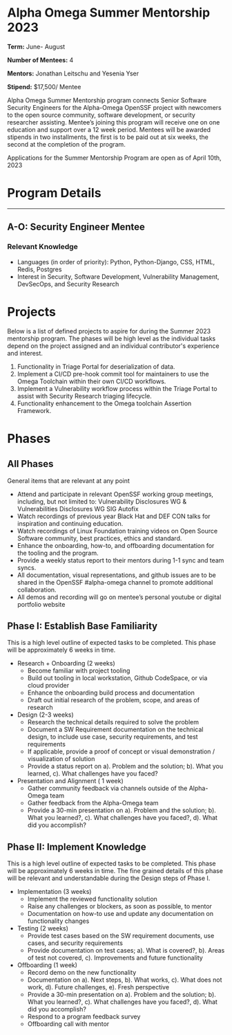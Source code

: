 

# Alpha Omega Summer Mentorship 2023

**Term:** June- August

**Number of Mentees:** 4

**Mentors:** Jonathan Leitschu and Yesenia Yser 

**Stipend:** $17,500/ Mentee 

Alpha Omega Summer Mentorship program connects Senior Software Security Engineers for the Alpha-Omega OpenSSF project with newcomers to the open source community, software development, or security researcher assisting. Mentee’s joining this program will receive one on one education and support over a 12 week period. Mentees will be awarded stipends in two installments, the first is to be paid out at six weeks, the second at the completion of the program.

Applications for the Summer Mentorship Program are open as of April 10th, 2023


# Program Details


---


## A-O: Security Engineer Mentee


### Relevant Knowledge



* Languages (in order of priority): Python, Python-Django, CSS, HTML, Redis, Postgres
* Interest in Security, Software Development, Vulnerability Management, DevSecOps, and Security Research


# Projects

Below is a list of defined projects to aspire for during the Summer 2023 mentorship program. The phases will be high level as the individual tasks depend on the project assigned and an individual contributor's experience and interest. 



1. Functionality in Triage Portal for deserialization of data.
2. Implement a CI/CD pre-hook commit tool for maintainers to use the Omega Toolchain within their own CI/CD workflows.
3. Implement a Vulnerability workflow process within the Triage Portal to assist with Security Research triaging lifecycle.
4. Functionality enhancement to the Omega toolchain Assertion Framework.


# Phases


## All Phases

General items that are relevant at any point



* Attend and participate in relevant OpenSSF working group meetings, including, but not limited to: Vulnerability Disclosures WG & Vulnerabilities Disclosures WG SIG Autofix
* Watch recordings of previous year Black Hat and DEF CON talks for inspiration and continuing education.
* Watch recordings of Linux Foundation training videos on Open Source Software community, best practices, ethics and standard. 
* Enhance the onboarding, how-to, and offboarding documentation for the tooling and the program.
* Provide a weekly status report to their mentors during 1-1 sync and team syncs.
* All documentation, visual representations, and github issues are to be shared in the OpenSSF #alpha-omega channel to promote additional collaboration.
* All demos and recording will go on mentee’s personal youtube or digital portfolio website


## Phase I:  Establish Base Familiarity

This is a high level outline of expected tasks to be completed. This phase will be approximately 6 weeks in time. 



* Research + Onboarding (2 weeks)
    * Become familiar with project tooling
    * Build out tooling in local workstation, Github CodeSpace, or via cloud provider
    * Enhance the onboarding build process and documentation
    * Draft out initial research of the problem, scope, and areas of research
* Design (2-3 weeks)
    * Research the technical details required to solve the problem
    * Document a SW Requirement documentation on the technical design, to include use case, security requirements, and test requirements
    * If applicable, provide a proof of concept or visual demonstration / visualization of solution
    * Provide a status report on a). Problem and the solution; b). What you learned, c). What challenges have you faced?
* Presentation and Alignment ( 1 week)
    * Gather community feedback via channels outside of the Alpha-Omega team
    * Gather feedback from the Alpha-Omega team
    * Provide a 30-min presentation on a). Problem and the solution; b). What you learned?, c). What challenges have you faced?, d). What did you accomplish?


## Phase II: Implement Knowledge

This is a high level outline of expected tasks to be completed. This phase will be approximately 6 weeks in time. The fine grained details of this phase will be relevant and understandable during the Design steps of Phase I. 



* Implementation (3 weeks)
    * Implement the reviewed functionality solution
    * Raise any challenges or blockers, as soon as possible, to mentor
    * Documentation on how-to use and update any documentation on functionality changes
* Testing (2 weeks)
    * Provide test cases based on the SW requirement documents, use cases, and security requirements
    * Provide documentation on test cases; a). What is covered?, b). Areas of test not covered, c). Improvements and future functionality
* Offboarding (1 week)
    * Record demo on the new functionality
    * Documentation on a). Next steps, b). What works, c). What does not work, d). Future challenges, e). Fresh perspective
    * Provide a 30-min presentation on a). Problem and the solution; b). What you learned?, c). What challenges have you faced?, d). What did you accomplish?
    * Respond to a program feedback survey
    * Offboarding call with mentor
